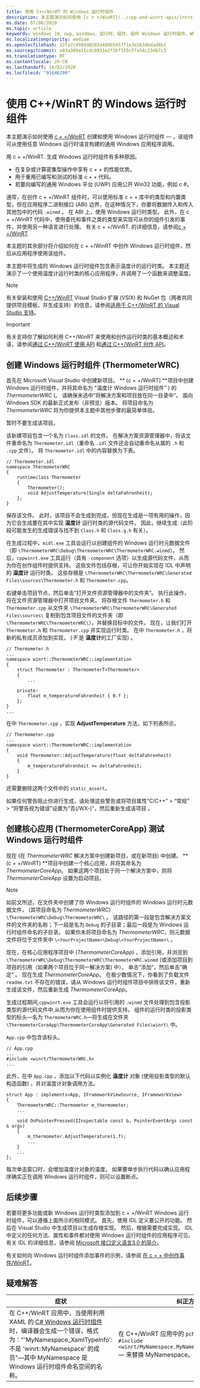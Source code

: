 ```yaml
---
title: 使用 C++/WinRT 的 Windows 运行时组件
description: 本主题演示如何使用 [c + +/WinRT](../cpp-and-winrt-apis/intro-to-using-cpp-with-winrt.md) 创建和使用 Windows 运行时组件 &mdash; ，该组件可从使用任意 Windows 运行时语言构建的通用 Windows 应用程序调用。
ms.date: 07/06/2020
ms.topic: article
keywords: windows 10、uwp、windows、运行时、组件、组件 Windows 运行时组件、WRC、c + +/WinRT
ms.localizationpriority: medium
ms.openlocfilehash: 12fa7c499dd0203a489b5657f1e3e2634bdad8b1
ms.sourcegitcommit: a93a309a11cdc0931e2f3bf155c5fa54c23db7c3
ms.translationtype: MT
ms.contentlocale: zh-CN
ms.lasthandoff: 10/02/2020
ms.locfileid: "91646290"
---
```

# <a name="windows-runtime-components-with-cwinrt"></a>使用 C++/WinRT 的 Windows 运行时组件

本主题演示如何使用 [c + +/WinRT](../cpp-and-winrt-apis/intro-to-using-cpp-with-winrt.md) 创建和使用 Windows 运行时组件 &mdash; ，该组件可从使用任意 Windows 运行时语言构建的通用 Windows 应用程序调用。

用 c + +/WinRT. 生成 Windows 运行时组件有多种原因。
- 在复杂或计算密集型操作中享有 c + + 的性能优势。
- 用于重用已编写和测试的标准 c + + 代码。
- 若要向编写的通用 Windows 平台 (UWP) 应用公开 Win32 功能，例如 c #。

通常，在创作 c + +/WinRT 组件时，可以使用标准 c + + 库中的类型和内置类型，但在应用程序二进制接口 (ABI) 边界，在这种情况下，你要将数据传入和传入其他包中的代码 `.winmd` 。 在 ABI 上，使用 Windows 运行时类型。 此外，在 c + +/WinRT 代码中，使用委托和事件之类的类型来实现可从你的组件引发的事件，并使用另一种语言进行处理。 有关 c + +/WinRT. 的详细信息，请参阅[c + +/WinRT](../cpp-and-winrt-apis/intro-to-using-cpp-with-winrt.md)

本主题的其余部分将介绍如何在 c + +/WinRT 中创作 Windows 运行时组件，然后从应用程序使用该组件。

本主题中将生成的 Windows 运行时组件包含表示温度计的运行时类。 本主题还演示了一个使用温度计运行时类的核心应用程序，并调用了一个函数来调整温度。

> [!NOTE]
> 有关安装和使用 [C++/WinRT](../cpp-and-winrt-apis/intro-to-using-cpp-with-winrt.md) Visual Studio 扩展 (VSIX) 和 NuGet 包（两者共同提供项目模板，并生成支持）的信息，请参阅[适用于 C++/WinRT 的 Visual Studio 支持](../cpp-and-winrt-apis/intro-to-using-cpp-with-winrt.md#visual-studio-support-for-cwinrt-xaml-the-vsix-extension-and-the-nuget-package)。

> [!IMPORTANT]
> 有关支持你了解如何利用 C++/WinRT 来使用和创作运行时类的基本概述和术语，请参阅[通过 C++/WinRT 使用 API](../cpp-and-winrt-apis/consume-apis.md) 和[通过 C++/WinRT 创作 API](../cpp-and-winrt-apis/author-apis.md)。

## <a name="create-a-windows-runtime-component-thermometerwrc"></a>创建 Windows 运行时组件 (ThermometerWRC) 

首先在 Microsoft Visual Studio 中创建新项目。 ** (c + +/WinRT) **项目中创建 Windows 运行时组件，并将其命名为 "温度计 Windows 运行时组件" ) 的*ThermometerWRC* (。 请确保未选中“将解决方案和项目放在同一目录中”。 面向 Windows SDK 的最新正式发布（非预览）版本。 将项目命名为 *ThermometerWRC* 将为你提供本主题中其他步骤的最简单体验。 

暂时不要生成该项目。

该新建项目包含一个名为 `Class.idl` 的文件。 在解决方案资源管理器中，将该文件重命名为 `Thermometer.idl`（重命名 `.idl` 文件还会自动重命名从属的 `.h` 和 `.cpp` 文件）。 将 `Thermometer.idl` 中的内容替换为下表。

```idl
// Thermometer.idl
namespace ThermometerWRC
{
    runtimeclass Thermometer
    {
        Thermometer();
        void AdjustTemperature(Single deltaFahrenheit);
    };
}
```

保存该文件。 此时，该项目不会生成到完成，但现在生成是一项有用的操作，因为它会生成要在其中实现 **温度计** 运行时类的源代码文件。 因此，继续生成（此阶段可能发生的生成错误与找不到 `Class.h` 和 `Class.g.h` 有关）。

在生成过程中，`midl.exe` 工具会运行以创建组件的 Windows 运行时元数据文件（即 `\ThermometerWRC\Debug\ThermometerWRC\ThermometerWRC.winmd`）。 然后，`cppwinrt.exe` 工具运行（具有 `-component` 选项）以生成源代码文件，从而为你在创作组件时提供支持。 这些文件包括存根，可让你开始实现在 IDL 中声明的 **温度计** 运行时类。 这些存根是 `\ThermometerWRC\ThermometerWRC\Generated Files\sources\Thermometer.h` 和 `Thermometer.cpp`。

右键单击项目节点，然后单击“打开文件资源管理器中的文件夹”。 执行此操作，将在文件资源管理器中打开项目文件夹。 将存根文件 `Thermometer.h` 和 `Thermometer.cpp` 从文件夹 `\ThermometerWRC\ThermometerWRC\Generated Files\sources\` 复制到包含项目文件的文件夹（即 `\ThermometerWRC\ThermometerWRC\`），并替换目标中的文件。 现在，让我们打开 `Thermometer.h` 和 `Thermometer.cpp` 并实现运行时类。 在中 `Thermometer.h` ，将新的私有成员添加到实现， (*不* 是 **温度计**的工厂实现) 。

```cppwinrt
// Thermometer.h
...
namespace winrt::ThermometerWRC::implementation
{
    struct Thermometer : ThermometerT<Thermometer>
    {
        ...

    private:
        float m_temperatureFahrenheit { 0.f };
    };
}
...
```

在中 `Thermometer.cpp` ，实现 **AdjustTemperature** 方法，如下列表所示。

```cppwinrt
// Thermometer.cpp
...
namespace winrt::ThermometerWRC::implementation
{
    void Thermometer::AdjustTemperature(float deltaFahrenheit)
    {
        m_temperatureFahrenheit += deltaFahrenheit;
    }
}
```

还需要删除这两个文件中的 `static_assert`。

如果任何警告阻止你进行生成，请处理这些警告或将项目属性“C/C++” > “常规” > “将警告视为错误”设置为“否(/WX-)”，然后重新生成该项目   。

## <a name="create-a-core-app-thermometercoreapp-to-test-the-windows-runtime-component"></a>创建核心应用 (ThermometerCoreApp) 测试 Windows 运行时组件

现在 (在 *ThermometerWRC* 解决方案中创建新项目，或在新项目) 中创建。 ** (c + +/WinRT) **项目中创建一个核心应用，并将其命名为*ThermometerCoreApp*。 如果这两个项目处于同一个解决方案中，则将 *ThermometerCoreApp* 设置为启动项目。

> [!NOTE]
> 如前文所述，在文件夹中创建了你 Windows 运行时组件的 Windows 运行时元数据文件， (其项目命名为 *ThermometerWRC*) `\ThermometerWRC\Debug\ThermometerWRC\` 。 该路径的第一段是包含解决方案文件的文件夹的名称；下一段是名为 `Debug` 的子目录；最后一段是为 Windows 运行时组件命名的子目录。 如果你未将项目命名为 *ThermometerWRC*，则元数据文件将位于文件夹中 `\<YourProjectName>\Debug\<YourProjectName>\` 。

现在，在核心应用程序项目中 (*ThermometerCoreApp*) ，添加引用，并浏览到 `\ThermometerWRC\Debug\ThermometerWRC\ThermometerWRC.winmd` (或添加项目到项目的引用（如果两个项目位于同一解决方案) 中）。 单击“添加”，然后单击“确定” 。 现在生成 *ThermometerCoreApp*。 在极少数情况下，你看到了负载文件 `readme.txt` 不存在的错误，请从 Windows 运行时组件项目中排除该文件，重新生成该文件，然后重新生成 *ThermometerCoreApp*。

生成过程期间,`cppwinrt.exe` 工具会运行以将引用的 `.winmd` 文件处理到包含投影类型的源代码文件中,从而为你在使用组件时提供支持。 组件的运行时类的投影类型的标头&mdash;名为 `ThermometerWRC.h`&mdash;将生成在文件夹 `\ThermometerCoreApp\ThermometerCoreApp\Generated Files\winrt\` 中。

`App.cpp` 中包含该标头。

```cppwinrt
// App.cpp
...
#include <winrt/ThermometerWRC.h>
...
```

此外，在中 `App.cpp` ，添加以下代码以实例化 **温度计** 对象 (使用投影类型的默认构造函数) ，并对温度计对象调用方法。

```cppwinrt
struct App : implements<App, IFrameworkViewSource, IFrameworkView>
{
    ThermometerWRC::Thermometer m_thermometer;
    ...
    
    void OnPointerPressed(IInspectable const &, PointerEventArgs const & args)
    {
        m_thermometer.AdjustTemperature(1.f);
        ...
    }
    ...
};
```

每次单击窗口时，会增加温度计对象的温度。 如果要单步执行代码以确认应用程序确实正在调用 Windows 运行时组件，则可以设置断点。

## <a name="next-steps"></a>后续步骤

若要将更多功能或新 Windows 运行时类型添加到 c + +/WinRT Windows 运行时组件，可以遵循上面所示的相同模式。 首先，使用 IDL 定义要公开的功能。 然后在 Visual Studio 中生成项目以生成存根实现。 然后，根据需要完成实现。 IDL 中定义的任何方法、属性和事件都对使用 Windows 运行时组件的应用程序可见。 有关 IDL 的详细信息，请参阅 [Microsoft 接口定义语言3.0 的简介](/uwp/midl-3/intro)。

有关如何向 Windows 运行时组件添加事件的示例，请参阅 [在 c + + 中创作事件/WinRT](../cpp-and-winrt-apis/author-events.md)。

## <a name="troubleshooting"></a>疑难解答

| 症状 | 纠正方法 |
|---------|--------|
|在 C++/WinRT 应用中，当使用利用 XAML 的 [C# Windows 运行时组件](./creating-windows-runtime-components-in-csharp-and-visual-basic.md)时，编译器会生成一个错误，格式为："'MyNamespace_XamlTypeInfo': 不是 'winrt::MyNamespace' 的成员"&mdash;其中 MyNamespace 是 Windows 运行时组件命名空间的名称。 | 在 C++/WinRT 应用中的 `pch.h` 中，根据需要添加 `#include <winrt/MyNamespace.MyNamespace_XamlTypeInfo.h>`&mdash; 来替换 MyNamespace。 |
